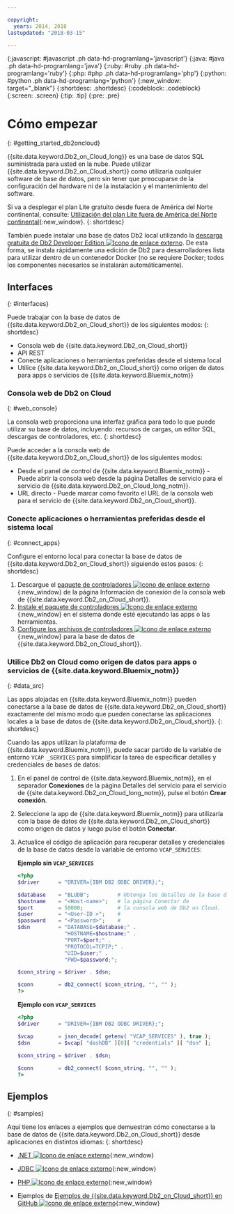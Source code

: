 ```yaml
---

copyright:
  years: 2014, 2018
lastupdated: "2018-03-15"

---
```


<!-- Attribute definitions --> 
{:javascript: #javascript .ph data-hd-programlang='javascript'}
{:java: #java .ph data-hd-programlang='java'}
{:ruby: #ruby .ph data-hd-programlang='ruby'}
{:php: #php .ph data-hd-programlang='php'}
{:python: #python .ph data-hd-programlang='python'}
{:new_window: target="_blank"}
{:shortdesc: .shortdesc}
{:codeblock: .codeblock}
{:screen: .screen}
{:tip: .tip}
{:pre: .pre}

# Cómo empezar
{: #getting_started_db2oncloud}

{{site.data.keyword.Db2_on_Cloud_long}} es una base de datos SQL suministrada para usted en la nube. Puede utilizar {{site.data.keyword.Db2_on_Cloud_short}} como utilizaría cualquier software de base de datos, pero sin tener que preocuparse de la configuración del hardware ni de la instalación y el mantenimiento del software. 

Si va a desplegar el plan Lite gratuito desde fuera de América del Norte continental, consulte: [Utilización del plan Lite fuera de América del Norte continental](free_plan.html#outside_na){:new_window}.
{: shortdesc}

También puede instalar una base de datos Db2 local utilizando la [descarga gratuita de Db2 Developer Edition ![Icono de enlace externo](../../icons/launch-glyph.svg "Icono de enlace externo")](https://www.ibm.com/us-en/marketplace/ibm-db2-direct-and-developer-editions). De esta forma, se instala rápidamente una edición de Db2 para desarrolladores lista para utilizar dentro de un contenedor Docker (no se requiere Docker; todos los componentes necesarios se instalarán automáticamente). 

<!-- ## Free trial
{: #freetrial}

You can try the {{site.data.keyword.Db2_on_Cloud_short}} Precise Performance 500 (2.8.500) plan for 7 days on {{site.data.keyword.Bluemix_notm}} without charge. [Free trial ![External link icon](../../icons/launch-glyph.svg "External link icon")](https://console.bluemix.net/catalog/services/db2){:new_window} -->

## Interfaces
{: #interfaces}

Puede trabajar con la base de datos de {{site.data.keyword.Db2_on_Cloud_short}} de los siguientes modos:
{: shortdesc}

   * Consola web de {{site.data.keyword.Db2_on_Cloud_short}}
   * API REST
   * Conecte aplicaciones o herramientas preferidas desde el sistema local
   * Utilice {{site.data.keyword.Db2_on_Cloud_short}} como origen de datos para apps o servicios de {{site.data.keyword.Bluemix_notm}}

### Consola web de Db2 on Cloud
{: #web_console}

La consola web proporciona una interfaz gráfica para todo lo que puede utilizar su base de datos, incluyendo: recursos de cargas, un editor SQL, descargas de controladores, etc.
{: shortdesc}

<!-- ![View of Db2 on Cloud web console dashboard page](images/console_v2.png) -->
<!-- ![View of {{site.data.keyword.dashdbshort_notm}} web console dashboard page](images/console_v2.jpg) -->

<!-- Click the link to take a tour of the Db2 web console: [General tour ![External link icon](../../icons/launch-glyph.svg "External link icon")](http://ibm.biz/dashdb-general-quick-tour){:new_window}. -->

Puede acceder a la consola web de {{site.data.keyword.Db2_on_Cloud_short}} de los siguientes modos:
   * Desde el panel de control de {{site.data.keyword.Bluemix_notm}} - Puede abrir la consola web desde la página Detalles de servicio para el servicio de {{site.data.keyword.Db2_on_Cloud_long_notm}}.
   * URL directo - Puede marcar como favorito el URL de la consola web para el servicio de {{site.data.keyword.Db2_on_Cloud_short}}.

<!-- ###REST APIs
{: #apis}

With Db2 Warehouse plans, you can perform tasks related to file management, loading data, and running R scripts by using the [Db2 Warehouse REST API ![External link icon](../../icons/launch-glyph.svg "External link icon")](http://ibm.biz/dashdb-api){:new_window}.
{: shortdesc} -->

### Conecte aplicaciones o herramientas preferidas desde el sistema local
{: #connect_apps}

Configure el entorno local para conectar la base de datos de {{site.data.keyword.Db2_on_Cloud_short}} siguiendo estos pasos:
{: shortdesc}

1. Descargue el [paquete de controladores ![Icono de enlace externo](../../icons/launch-glyph.svg "Icono de enlace externo")](https://www.ibm.com/support/knowledgecenter/SS6NHC/com.ibm.swg.im.dashdb.doc/connecting/connect_driver_package.html){:new_window} de la página Información de conexión de la consola web de {{site.data.keyword.Db2_on_Cloud_short}}.
2. [Instale el paquete de controladores ![Icono de enlace externo](../../icons/launch-glyph.svg "Icono de enlace externo")](https://www.ibm.com/support/knowledgecenter/SS6NHC/com.ibm.swg.im.dashdb.doc/connecting/connect_driver_package_install.html){:new_window} en el sistema donde esté ejecutando las apps o las herramientas.
3. [Configure los archivos de controladores ![Icono de enlace externo](../../icons/launch-glyph.svg "Icono de enlace externo")](https://www.ibm.com/support/knowledgecenter/en/SS6NHC/com.ibm.swg.im.dashdb.doc/connecting/connect_driver_package_config.html){:new_window} para la base de datos de {{site.data.keyword.Db2_on_Cloud_short}}.

### Utilice Db2 on Cloud como origen de datos para apps o servicios de {{site.data.keyword.Bluemix_notm}}
{: #data_src}

Las apps alojadas en {{site.data.keyword.Bluemix_notm}} pueden conectarse a la base de datos de {{site.data.keyword.Db2_on_Cloud_short}} exactamente del mismo modo que pueden conectarse las aplicaciones locales a la base de datos de {{site.data.keyword.Db2_on_Cloud_short}}.
{: shortdesc}

Cuando las apps utilizan la plataforma de {{site.data.keyword.Bluemix_notm}}, puede sacar partido de la variable de entorno `VCAP _SERVICES` para simplificar la tarea de especificar detalles y credenciales de bases de datos:
1. En el panel de control de {{site.data.keyword.Bluemix_notm}}, en el separador **Conexiones** de la página Detalles del servicio para el servicio de {{site.data.keyword.Db2_on_Cloud_long_notm}}, pulse el botón **Crear conexión**.
2. Seleccione la app de {{site.data.keyword.Bluemix_notm}} para utilizarla con la base de datos de {{site.data.keyword.Db2_on_Cloud_short}} como origen de datos y luego pulse el botón **Conectar**.
3. Actualice el código de aplicación para recuperar detalles y credenciales de la base de datos desde la variable de entorno `VCAP_SERVICES`:

    **Ejemplo sin `VCAP_SERVICES`**

    ```php
    <?php
    $driver      = "DRIVER={IBM DB2 ODBC DRIVER};";

    $database    = "BLUDB";         # Obtenga los detalles de la base de datos desde
    $hostname    = "<Host-name>";   # la página Conectar de
    $port        = 50000;           # la consola web de Db2 on Cloud.
    $user        = "<User-ID >";    #
    $password    = "<Password>";    #
    $dsn         = "DATABASE=$database;" .
                   "HOSTNAME=$hostname;" .
                   "PORT=$port;" .
                   "PROTOCOL=TCPIP;" .
                   "UID=$user;" .
                   "PWD=$password;";

    $conn_string = $driver . $dsn;

    $conn        = db2_connect( $conn_string, "", "" );
    ?>
    ```

    **Ejemplo con `VCAP_SERVICES`**

    ```php
    <?php
    $driver      = "DRIVER={IBM DB2 ODBC DRIVER};";

    $vcap        = json_decode( getenv( "VCAP_SERVICES" ), true );
    $dsn         = $vcap[ "dashDB" ][0][ "credentials" ][ "dsn" ];

    $conn_string = $driver . $dsn;
                                   
    $conn        = db2_connect( $conn_string, "", "" );
    ?>
    ```

## Ejemplos
{: #samples}

Aquí tiene los enlaces a ejemplos que demuestran cómo conectarse a la base de datos de {{site.data.keyword.Db2_on_Cloud_short}} desde aplicaciones en distintos idiomas:
{: shortdesc}

   * [.NET ![Icono de enlace externo](../../icons/launch-glyph.svg "Icono de enlace externo")](https://www.ibm.com/support/knowledgecenter/SS6NHC/com.ibm.swg.im.dashdb.doc/connecting/connect_connecting__net_applications.html){:new_window}
<!-- * [JAVA ![External link icon](../../icons/launch-glyph.svg "External link icon")](https://www.ibm.com/support/knowledgecenter/SS6NHC/com.ibm.swg.im.dashdb.doc/connecting/connect_connecting_java.html){:new_window} -->
   * [JDBC ![Icono de enlace externo](../../icons/launch-glyph.svg "Icono de enlace externo")](https://www.ibm.com/support/knowledgecenter/SS6NHC/com.ibm.swg.im.dashdb.doc/connecting/connect_connecting_jdbc_applications.html){:new_window}
<!-- * [Node.js ![External link icon](../../icons/launch-glyph.svg "External link icon")](https://www.ibm.com/support/knowledgecenter/SS6NHC/com.ibm.swg.im.dashdb.doc/connecting/connect_connecting_nodejs.html){:new_window} -->
   * [PHP ![Icono de enlace externo](../../icons/launch-glyph.svg "Icono de enlace externo")](https://www.ibm.com/support/knowledgecenter/SS6NHC/com.ibm.swg.im.dashdb.doc/connecting/connect_connecting_php.html){:new_window}
<!-- * [Python ![External link icon](../../icons/launch-glyph.svg "External link icon")](https://www.ibm.com/support/knowledgecenter/SS6NHC/com.ibm.swg.im.dashdb.doc/connecting/connect_connecting_python.html){:new_window} -->
   * Ejemplos de [Ejemplos de {{site.data.keyword.Db2_on_Cloud_short}} en GitHub ![Icono de enlace externo](../../icons/launch-glyph.svg "Icono de enlace externo")](https://github.com/IBM-Bluemix/dashdb-nodejs-helloworld){:new_window}

